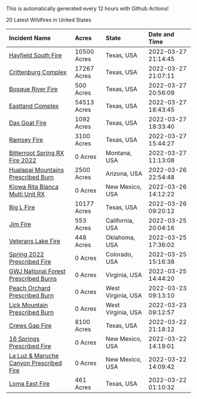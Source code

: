 This is automatically generated every 12 hours with Github Actions!

20 Latest Wildfires in United States

 | Incident Name | Acres | State | Date and Time |
|:---|:---|:---|:---|
| [Hayfield South Fire](https://inciweb.nwcg.gov/incident/8031/) | 10500 Acres | Texas, USA | 2022-03-27 21:14:45 |
| [Crittenburg Complex](https://inciweb.nwcg.gov/incident/8033/) | 17267 Acres | Texas, USA | 2022-03-27 21:07:11 |
| [Bosque River Fire](https://inciweb.nwcg.gov/incident/8034/) | 500 Acres | Texas, USA | 2022-03-27 20:56:09 |
| [Eastland Complex](https://inciweb.nwcg.gov/incident/8010/) | 54513 Acres | Texas, USA | 2022-03-27 18:43:45 |
| [Das Goat Fire](https://inciweb.nwcg.gov/incident/8030/) | 1092 Acres | Texas, USA | 2022-03-27 18:33:40 |
| [Ramsey Fire](https://inciweb.nwcg.gov/incident/8020/) | 3100 Acres | Texas, USA | 2022-03-27 15:44:27 |
| [Bitterroot Spring RX Fire 2022](https://inciweb.nwcg.gov/incident/8024/) | 0 Acres | Montana, USA | 2022-03-27 11:13:08 |
| [Hualapai Mountains Prescribed Burn ](https://inciweb.nwcg.gov/incident/8028/) | 2500 Acres | Arizona, USA | 2022-03-26 22:54:48 |
| [Kiowa Rita Blanca Multi Unit RX](https://inciweb.nwcg.gov/incident/8029/) | 0 Acres | New Mexico, USA | 2022-03-26 14:12:22 |
| [Big L Fire](https://inciweb.nwcg.gov/incident/8016/) | 10177 Acres | Texas, USA | 2022-03-26 09:20:12 |
| [Jim Fire](https://inciweb.nwcg.gov/incident/7987/) | 553 Acres | California, USA | 2022-03-25 20:04:16 |
| [Veterans Lake Fire](https://inciweb.nwcg.gov/incident/8023/) | 448 Acres | Oklahoma, USA | 2022-03-25 17:36:02 |
| [Spring 2022 Prescribed Fire](https://inciweb.nwcg.gov/incident/7992/) | 0 Acres | Colorado, USA | 2022-03-25 15:16:38 |
| [GWJ National Forest Prescribed Burns](https://inciweb.nwcg.gov/incident/7945/) | 0 Acres | Virginia, USA | 2022-03-25 14:44:20 |
| [Peach Orchard Prescribed Burn](https://inciweb.nwcg.gov/incident/8021/) | 0 Acres | West Virginia, USA | 2022-03-23 09:13:10 |
| [Lick Mountain Prescribed Burn](https://inciweb.nwcg.gov/incident/8022/) | 0 Acres | West Virginia, USA | 2022-03-23 09:12:57 |
| [Crews Gap Fire](https://inciweb.nwcg.gov/incident/7997/) | 8100 Acres | Texas, USA | 2022-03-22 21:18:12 |
| [16 Springs Prescribed Fire ](https://inciweb.nwcg.gov/incident/8027/) | 0 Acres | New Mexico, USA | 2022-03-22 14:19:01 |
| [La Luz & Maruche Canyon Prescribed Fire](https://inciweb.nwcg.gov/incident/8026/) | 0 Acres | New Mexico, USA | 2022-03-22 14:09:42 |
| [Loma East Fire](https://inciweb.nwcg.gov/incident/8025/) | 461 Acres | Texas, USA | 2022-03-22 01:10:32 |
